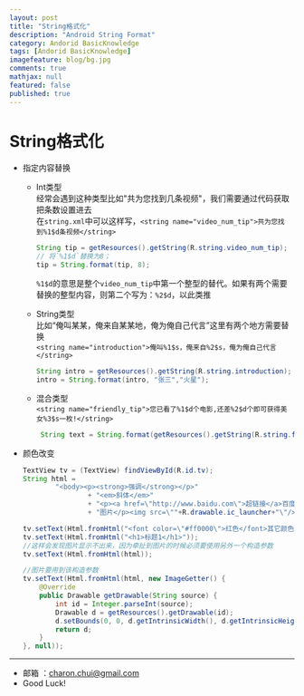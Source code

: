 ```yaml
---
layout: post
title: "String格式化"
description: "Android String Format"
category: Andorid BasicKnowledge
tags: [Andorid BasicKnowledge]
imagefeature: blog/bg.jpg
comments: true
mathjax: null
featured: false
published: true
---
```


String格式化
===

- 指定内容替换
	- Int类型    
		经常会遇到这种类型比如"共为您找到几条视频"，我们需要通过代码获取把条数设置进去      
		在`string.xml`中可以这样写，`<string name="video_num_tip">共为您找到%1$d条视频</string>` 
		```java
		String tip = getResources().getString(R.string.video_num_tip);  
		// 将`%1$d`替换为8； 
		tip = String.format(tip, 8);
		```
		`%1$d`的意思是整个`video_num_tip`中第一个整型的替代。如果有两个需要替换的整型内容，则第二个写为：`%2$d`，以此类推
	
	- String类型      
		比如“俺叫某某，俺来自某某地，俺为俺自己代言”这里有两个地方需要替换        
		`<string name="introduction">俺叫%1$s，俺来自%2$s，俺为俺自己代言</string>`
		```java
		String intro = getResources().getString(R.string.introduction);   
		intro = String.format(intro, "张三","火星");
		```
		
	- 混合类型         
		`<string name="friendly_tip">您已看了%1$d个电影,还差%2$d个即可获得美女%3$s一枚!</string>`    
	    ```java
	     String text = String.format(getResources().getString(R.string.friendly_tip), 2,18,"苍老师");
	    ```

- 颜色改变
    ```java
    TextView tv = (TextView) findViewById(R.id.tv);
    String html =
            "<body><p><strong>强调</strong></p>"
                    + "<em>斜体</em>"
                    + "<p><a href=\"http://www.baidu.com\">超链接</a>百度一下，你就知道</p>"
                    + "图片</p><img src=\""+R.drawable.ic_launcher+"\"/>";

    tv.setText(Html.fromHtml("<font color=\"#ff0000\">红色</font>其它颜色"));
    tv.setText(Html.fromHtml("<h1>标题1</h1>"));
    //这样会发现图片显示不出来，因为牵扯到图片的时候必须要使用另外一个构造参数
    tv.setText(Html.fromHtml(html));
    
    //图片要用到该构造参数
    tv.setText(Html.fromHtml(html, new ImageGetter() {
        @Override
        public Drawable getDrawable(String source) {
            int id = Integer.parseInt(source);
            Drawable d = getResources().getDrawable(id);
            d.setBounds(0, 0, d.getIntrinsicWidth(), d.getIntrinsicHeight());
            return d;
        }
    }, null));
	```
	
---

- 邮箱 ：charon.chui@gmail.com  
- Good Luck! 
